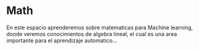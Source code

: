 # Math

En este espacio aprenderemos sobre matematicas para Machine learning, donde veremos conocimientos de algebra lineal, el cual es una area importante para el aprendizaje automatico...

